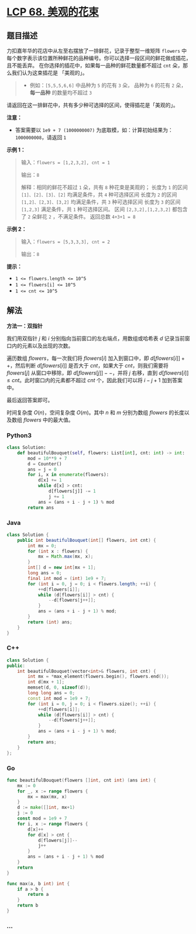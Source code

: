 # [LCP 68. 美观的花束](https://leetcode.cn/problems/1GxJYY)

## 题目描述

<!-- 这里写题目描述 -->

力扣嘉年华的花店中从左至右摆放了一排鲜花，记录于整型一维矩阵 `flowers` 中每个数字表示该位置所种鲜花的品种编号。你可以选择一段区间的鲜花做成插花，且不能丢弃。
在你选择的插花中，如果每一品种的鲜花数量都不超过 `cnt` 朵，那么我们认为这束插花是 「美观的」。

> -   例如：`[5,5,5,6,6]` 中品种为 `5` 的花有 `3` 朵， 品种为 `6` 的花有 `2` 朵，**每一品种** 的数量均不超过 `3`

请返回在这一排鲜花中，共有多少种可选择的区间，使得插花是「美观的」。

**注意：**

-   答案需要以 `1e9 + 7 (1000000007)` 为底取模，如：计算初始结果为：`1000000008`，请返回 `1`

**示例 1：**

> 输入：`flowers = [1,2,3,2], cnt = 1`
>
> 输出：`8`
>
> 解释：相同的鲜花不超过 `1` 朵，共有 `8` 种花束是美观的；
> 长度为 `1` 的区间 `[1]、[2]、[3]、[2]` 均满足条件，共 `4` 种可选择区间
> 长度为 `2` 的区间 `[1,2]、[2,3]、[3,2]` 均满足条件，共 `3` 种可选择区间
> 长度为 `3` 的区间 `[1,2,3]` 满足条件，共 `1` 种可选择区间。
> 区间 `[2,3,2],[1,2,3,2]` 都包含了 `2` 朵鲜花 `2` ，不满足条件。
> 返回总数 `4+3+1 = 8`

**示例 2：**

> 输入：`flowers = [5,3,3,3], cnt = 2`
>
> 输出：`8`

**提示：**

-   `1 <= flowers.length <= 10^5`
-   `1 <= flowers[i] <= 10^5`
-   `1 <= cnt <= 10^5`

## 解法

<!-- 这里可写通用的实现逻辑 -->

**方法一：双指针**

我们用双指针 $j$ 和 $i$ 分别指向当前窗口的左右端点，用数组或哈希表 $d$ 记录当前窗口内的元素以及出现的次数。

遍历数组 $flowers$，每一次我们将 $flowers[i]$ 加入到窗口中，即 $d[flowers[i]]++$，然后判断 $d[flowers[i]]$ 是否大于 $cnt$，如果大于 $cnt$，则我们需要将 $flowers[j]$ 从窗口中移除，即 $d[flowers[j]]--$，并将 $j$ 右移，直到 $d[flowers[i]] \leq cnt$。此时窗口内的元素都不超过 $cnt$ 个，因此我们可以将 $i - j + 1$ 加到答案中。

最后返回答案即可。

时间复杂度 $O(n)$，空间复杂度 $O(m)$。其中 $n$ 和 $m$ 分别为数组 $flowers$ 的长度以及数组 $flowers$ 中的最大值。

<!-- tabs:start -->

### **Python3**

<!-- 这里可写当前语言的特殊实现逻辑 -->

```python
class Solution:
    def beautifulBouquet(self, flowers: List[int], cnt: int) -> int:
        mod = 10**9 + 7
        d = Counter()
        ans = j = 0
        for i, x in enumerate(flowers):
            d[x] += 1
            while d[x] > cnt:
                d[flowers[j]] -= 1
                j += 1
            ans = (ans + i - j + 1) % mod
        return ans
```

### **Java**

<!-- 这里可写当前语言的特殊实现逻辑 -->

```java
class Solution {
    public int beautifulBouquet(int[] flowers, int cnt) {
        int mx = 0;
        for (int x : flowers) {
            mx = Math.max(mx, x);
        }
        int[] d = new int[mx + 1];
        long ans = 0;
        final int mod = (int) 1e9 + 7;
        for (int i = 0, j = 0; i < flowers.length; ++i) {
            ++d[flowers[i]];
            while (d[flowers[i]] > cnt) {
                --d[flowers[j++]];
            }
            ans = (ans + i - j + 1) % mod;
        }
        return (int) ans;
    }
}
```

### **C++**

```cpp
class Solution {
public:
    int beautifulBouquet(vector<int>& flowers, int cnt) {
        int mx = *max_element(flowers.begin(), flowers.end());
        int d[mx + 1];
        memset(d, 0, sizeof(d));
        long long ans = 0;
        const int mod = 1e9 + 7;
        for (int i = 0, j = 0; i < flowers.size(); ++i) {
            ++d[flowers[i]];
            while (d[flowers[i]] > cnt) {
                --d[flowers[j++]];
            }
            ans = (ans + i - j + 1) % mod;
        }
        return ans;
    }
};
```

### **Go**

```go
func beautifulBouquet(flowers []int, cnt int) (ans int) {
	mx := 0
	for _, x := range flowers {
		mx = max(mx, x)
	}
	d := make([]int, mx+1)
	j := 0
	const mod = 1e9 + 7
	for i, x := range flowers {
		d[x]++
		for d[x] > cnt {
			d[flowers[j]]--
			j++
		}
		ans = (ans + i - j + 1) % mod
	}
	return
}

func max(a, b int) int {
	if a > b {
		return a
	}
	return b
}
```

### **...**

```

```

<!-- tabs:end -->
